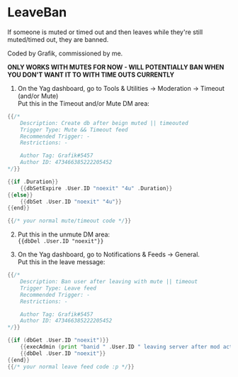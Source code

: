 # LeaveBan     
If someone is muted or timed out and then leaves while they're still muted/timed out, they are banned.

Coded by Grafik, commissioned by me.

**ONLY WORKS WITH MUTES FOR NOW - WILL POTENTIALLY BAN WHEN YOU DON'T WANT IT TO WITH TIME OUTS CURRENTLY**

1. On the Yag dashboard, go to Tools & Utilities -> Moderation -> Timeout (and/or Mute)    
Put this in the Timeout and/or Mute DM area:    
```go
{{/* 
    Description: Create db after beign muted || timeouted
    Trigger Type: Mute && Timeout feed
    Recommended Trigger: -
    Restrictions: -

    Author Tag: Grafik#5457
    Author ID: 473466385222205452
*/}}

{{if .Duration}}
    {{dbSetExpire .User.ID "noexit" "4u" .Duration}}
{{else}}
    {{dbSet .User.ID "noexit" "4u"}}
{{end}}

{{/* your normal mute/timeout code */}}
```

2. Put this in the unmute DM area:     
`{{dbDel .User.ID "noexit"}}`


3. On the Yag dashboard, go to Notifications & Feeds -> General.     
Put this in the leave message:     
```go
{{/* 
    Description: Ban user after leaving with mute || timeout
    Trigger Type: Leave feed
    Recommended Trigger: -
    Restrictions: -

    Author Tag: Grafik#5457
    Author ID: 473466385222205452
*/}}

{{if (dbGet .User.ID "noexit")}}
    {{execAdmin (print "banid " .User.ID " leaving server after mod actions were taken")}}
    {{dbDel .User.ID "noexit"}}
{{end}}
{{/* your normal leave feed code :p */}}
```
